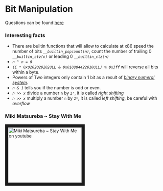 # Bit Manipulation

Questions can be found [here](https://leetcode.com/problemset/all/?topicSlugs=bit-manipulation)

### Interesting facts

* There are builtin functions that will allow to calculate at x86 speed the number of bits *```__builtin_popcount(n)```*, count the number of trailing 0 *```__builtin_ctz(n)```* or leading 0 *```__builtin_clz(n)```* 
* *```n ^ n = 0```*
* *```(i * 0x0202020202ULL & 0x010884422010ULL) % 0x3ff```* will reverse all bits within a byte.
* Powers of Two integers only contain 1 bit as a result of *[binary numeral system](https://en.wikipedia.org/wiki/Binary_number)*.
* *```n & 1```* tells you if the number is odd or even.
* *```n >> x```* divide a number ```n``` by ```2ˣ```, it is called *right shifting*
* *```n >> x```* multiply a number ```n``` by ```2ˣ```, it is called *left shifting*, be careful with *overflow*

### Miki Matsureba ~ Stay With Me

<a href="https://www.youtube.com/watch?v=9Dx3zuha4-0
" target="_blank"><img src="http://img.youtube.com/vi/9Dx3zuha4-0/0.jpg"
alt="Miki Matsureba ~ Stay With Me on youtube" width="240" height="180" border="10" /></a>
